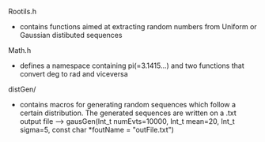 Rootils.h
- contains functions aimed at extracting random numbers from Uniform or Gaussian distibuted sequences


Math.h
- defines a namespace containing pi(=3.1415...) and two functions that convert deg to rad and viceversa


distGen/
- contains macros for generating random sequences which follow a certain distribution. The generated sequences are written on a .txt output file
--> gausGen(Int_t numEvts=10000, Int_t mean=20, Int_t sigma=5, const char *foutName = "outFile.txt")
